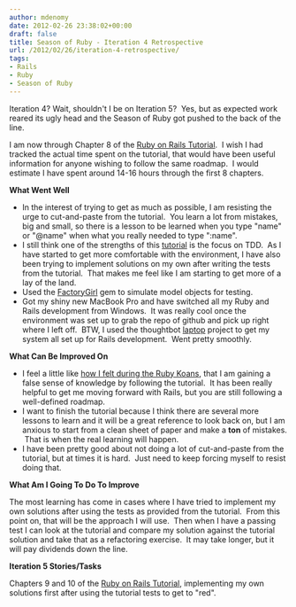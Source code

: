```yaml
---
author: mdenomy
date: 2012-02-26 23:38:02+00:00
draft: false
title: Season of Ruby - Iteration 4 Retrospective
url: /2012/02/26/iteration-4-retrospective/
tags:
- Rails
- Ruby
- Season of Ruby
---
```


Iteration 4? Wait, shouldn't I be on Iteration 5?  Yes, but as expected work reared its ugly head and the Season of Ruby got pushed to the back of the line.

I am now through Chapter 8 of the [Ruby on Rails Tutorial](http://ruby.railstutorial.org/ruby-on-rails-tutorial-book).  I wish I had tracked the actual time spent on the tutorial, that would have been useful information for anyone wishing to follow the same roadmap.  I would estimate I have spent around 14-16 hours through the first 8 chapters.

**What Went Well**

* In the interest of trying to get as much as possible, I am resisting the urge to cut-and-paste from the tutorial.  You learn a lot from mistakes, big and small, so there is a lesson to be learned when you type "name" or "@name" when what you really needed to type ":name".
* I still think one of the strengths of this [tutorial](http://ruby.railstutorial.org/ruby-on-rails-tutorial-book) is the focus on TDD.  As I have started to get more comfortable with the environment, I have also been trying to implement solutions on my own after writing the tests from the tutorial.  That makes me feel like I am starting to get more of a lay of the land.
* Used the [FactoryGirl](https://github.com/thoughtbot/factory_girl) gem to simulate model objects for testing.
* Got my shiny new MacBook Pro and have switched all my Ruby and Rails development from Windows.  It was really cool once the environment was set up to grab the repo of github and pick up right where I left off.  BTW, I used the thoughtbot [laptop](https://github.com/thoughtbot/laptop) project to get my system all set up for Rails development.  Went pretty smoothly.

**What Can Be Improved On**

* I feel a little like [how I felt during the Ruby Koans](http://mdenomy.wordpress.com/2012/01/22/season-of-ruby-iteration-zero-retrospective/), that I am gaining a false sense of knowledge by following the tutorial.  It has been really helpful to get me moving forward with Rails, but you are still following a well-defined roadmap.
* I want to finish the tutorial because I think there are several more lessons to learn and it will be a great reference to look back on, but I am anxious to start from a clean sheet of paper and make a **ton** of mistakes.  That is when the real learning will happen.
* I have been pretty good about not doing a lot of cut-and-paste from the tutorial, but at times it is hard.  Just need to keep forcing myself to resist doing that.


**What Am I Going To Do To Improve**

The most learning has come in cases where I have tried to implement my own solutions after using the tests as provided from the tutorial.  From this point on, that will be the approach I will use.  Then when I have a passing test I can look at the tutorial and compare my solution against the tutorial solution and take that as a refactoring exercise.  It may take longer, but it will pay dividends down the line.

**Iteration 5 Stories/Tasks**

Chapters 9 and 10 of the [Ruby on Rails Tutorial](http://ruby.railstutorial.org/ruby-on-rails-tutorial-book), implementing my own solutions first after using the tutorial tests to get to "red".
